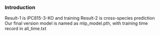 ### Introduction
Result-1 is iPC815-3-KO and training
Result-2 is cross-species prediction
Our final version model is named as mlp_model.pth, with training time record in all_time.txt


